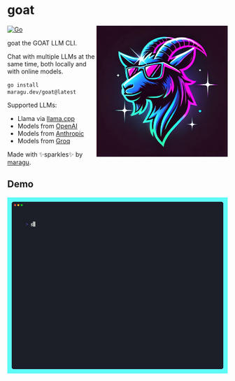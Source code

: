 # goat

<img src="logo.jpg" alt="Goat logo" width="300" align="right"/>

[![Go](https://github.com/maragudk/goat/actions/workflows/ci.yml/badge.svg)](https://github.com/maragudk/goat/actions/workflows/ci.yml)

goat the GOAT LLM CLI.

Chat with multiple LLMs at the same time, both locally and with online models.

```shell
go install maragu.dev/goat@latest
```

Supported LLMs:
- Llama via [llama.cpp](https://github.com/ggerganov/llama.cpp)
- Models from [OpenAI](https://openai.com)
- Models from [Anthropic](https://www.anthropic.com)
- Models from [Groq](https://groq.com)

Made with ✨sparkles✨ by [maragu](https://www.maragu.dev/).

## Demo

![demo.gif](docs/demo.gif)
